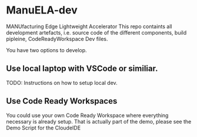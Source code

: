 # ManuELA-dev

MANUfacturing Edge Lightweight Accelerator
This repo containts all development artefacts, i.e. source code of the different components, build pipleine, CodeReadyWorkspace Dev files.

You have two options to develop.
## Use local laptop with VSCode or similiar.
TODO: Instructions on how to setup local dev.

## Use Code Ready Workspaces
You could use your own Code Ready Workspace where everything necessary is already setup.
That is actually part of the demo, please see the Demo Script for the CloudeIDE
